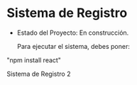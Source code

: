<h1> Sistema de Registro</h1>

- Estado del Proyecto: En construcción.

  Para ejecutar el sistema, debes poner:

"npm install react"

Sistema de Registro 2
